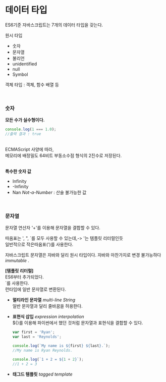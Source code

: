 # 데이터 타입
ES6기준 자바스크립트는 7개의 데이터 타입을 갖는다. 


원시 타입
- 숫자
- 문자열
- 불리언
- unidentified
- null
- Symbol

객체 타입 : 객체, 함수 배열 등

&nbsp;  
### 숫자
**모든 수가 실수형이다.**  


```javascript
console.log(1 === 1.0);
//출력 결과 : true
```


&nbsp;  
ECMAScript 사양에 따라,   
메모리에 배정밀도 64비트 부동소수점 형식의 2진수로 저장된다.


&nbsp;  
**특수한 숫자 값**
- Infinity
- -Infinity
- Nan *Not-a-Number* : 산술 불가능한 값



&nbsp;  
### 문자열
문자열 연산자 '+'를 이용해 문자열을 결합할 수 있다.

따옴표는 ', ", `를 모두 사용할 수 있는데,-> '는 템플릿 리터럴인듯  
일반적으로 작은따옴표(')를 사용한다.  

자바스크립트 문자열은 자바와 달리 원시 타입이다.
자바와 마찬가지로 변경 불가능하다 *immutable* .

**[템플릿 리터럴]**  
ES6부터 추가되었다.  
`를 사용한다.  
런타임에 일반 문자열로 변환된다.
- **멀티라인 문자열** *multi-line String*  
일반 문자열과 달리 줄바꿈을 허용한다.

- **표현식 삽입** *expression interpolation*  
${}를 이용해 파이썬에서 했던 것처럼 문자열과 표현식을 결합할 수 있다.
    ```javascript
    var first = 'Ryan';
    var last = 'Reynolds';

    console.log(`My name is ${first} ${last}.`);
    //My name is Ryan Reynolds.
    ```

    ```javascript
    console.log(`1 + 2 = ${1 + 2}`);
    //1 + 2 = 3
    ```
- **태그드 템플릿** *tagged template*
